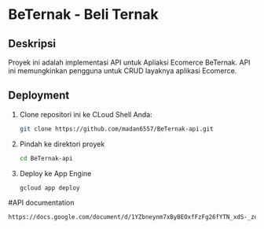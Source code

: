 # BeTernak - Beli Ternak

## Deskripsi
Proyek ini adalah implementasi API untuk Apliaksi Ecomerce BeTernak. API ini memungkinkan pengguna untuk CRUD layaknya aplikasi Ecomerce.

## Deployment
1. Clone repositori ini ke CLoud Shell Anda:
   ```bash
   git clone https://github.com/madan6557/BeTernak-api.git
3. Pindah ke direktori proyek
   ```bash
   cd BeTernak-api
5. Deploy ke App Engine
   ```bash
   gcloud app deploy

#API documentation
```bash
https://docs.google.com/document/d/1YZbneynm7xByBEOxfFzFg26fYTN_xdS-_zevJ13AEsg/edit?usp=sharing 
